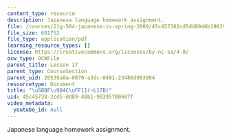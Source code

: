 ```yaml
---
content_type: resource
description: Japanese language homework assignment.
file: /courses/21g-504-japanese-iv-spring-2009/45c457382cd5dd8948b198395f00607f_MIT21G_504S09_hw17.pdf
file_size: 681752
file_type: application/pdf
learning_resource_types: []
license: https://creativecommons.org/licenses/by-nc-sa/4.0/
ocw_type: OCWFile
parent_title: Lesson 17
parent_type: CourseSection
parent_uid: 20539a8a-0070-a3dc-0491-23486d993904
resourcetype: Document
title: "\u5BBF\u984C\uFF11(~L17B)"
uid: 45c45738-2cd5-dd89-48b1-98395f00607f
video_metadata:
  youtube_id: null
---
```

Japanese language homework assignment.